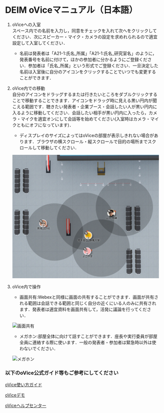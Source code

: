 # DEIM oViceマニュアル（日本語）

1. oViceへの入室  
  スペース内での名前を入力し，同意をチェックを入れて次へをクリックしてください．次にスピーカー・マイク・カメラの設定を求めれられるので適宜設定して入室してください．  
    * 名前は発表者は「A21-1:氏名_所属」「A21-1:氏名_研究室名」のように，発表番号を名前に付けて，ほかの参加者に分かるようにご登録ください．参加者は「氏名_所属」という形式でご登録ください．一旦決定した名前は入室後に自分のアイコンをクリックすることでいつでも変更することができます．
2. oVice内での移動  
  自分のアイコンをドラッグするまたは行きたいところをダブルクリックすることで移動することできます．アイコンをドラッグ時に見える黒い円内が聞こえる範囲です．聴きたい発表者・企業ブース・会話したい人が黒い円内に入るように移動してください．会話したい相手が黒い円内に入ったら，カメラ・マイクを適宜オンにして会話等を始めてください(入室時はカメラ・マイクともにオフになっています)．  
    * ディスプレイのサイズによってはoViceの部屋が表示しきれない場合があります．ブラウザの横スクロール・縦スクロールで目的の場所までスクロールして移動してください．
   
   ![移動](img/ovice_move.png)

3. oVice内で操作<br>
   * 画面共有:Webexと同様に画面の共有することができます．画面が共有される範囲は会話できる範囲と同じく自分の近くにいる人のみに共有されます．発表者は適宜資料を画面共有して，活発に議論を行ってください．
   
   ![画面共有](img/ovice_share.png)

   * メガホン:部屋全体に向けて話すことができます．座長や実行委員が部屋全員に連絡する際に使います．一般の発表者・参加者は緊急時以外は使わないでください．
   
   ![メガホン](img/ovice_megaphone.png)


### 以下のoVice公式ガイド等もご参考にしてください

[oVice使い方ガイド](https://www.youtube.com/watch?v=C8r02gYDA50&t=3s)


[oViceデモ](https://tour.ovice.in/)


[oViceヘルプセンター](https://ja.ovice.wiki/)
